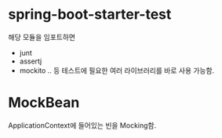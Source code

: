 # spring-boot-starter-test
해당 모듈을 임포트하면
- junt
- assertj
- mockito
.. 등 테스트에 필요한 여러 라이브러리를 바로 사용 가능함.

# MockBean
ApplicationContext에 들어있는 빈을 Mocking함.
